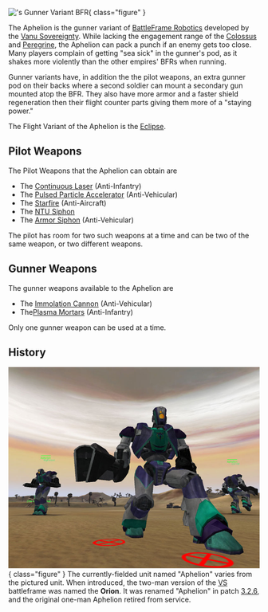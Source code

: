 !['s Gunner Variant
[BFR](BattleFrame_Robotics.md)](../images/AphelionPicture.jpg){ class="figure" }

The Aphelion is the gunner variant of
[BattleFrame Robotics](BattleFrame_Robotics.md) developed by the
[Vanu Sovereignty](../etc/Vanu_Sovereignty.md). While lacking the engagement
range of the [Colossus](Colossus.md) and [Peregrine](Peregrine.md), the Aphelion
can pack a punch if an enemy gets too close. Many players complain of getting
"sea sick" in the gunner's pod, as it shakes more violently than the other
empires' BFRs when running.

Gunner variants have, in addition the the pilot weapons, an extra gunner pod on
their backs where a second soldier can mount a secondary gun mounted atop the
BFR. They also have more armor and a faster shield regeneration then their
flight counter parts giving them more of a "staying power."

The Flight Variant of the Aphelion is the [Eclipse](Eclipse.md).

## Pilot Weapons

The Pilot Weapons that the Aphelion can obtain are

- The [Continuous Laser](../weapons/Continuous_Laser.md) (Anti-Infantry)
- The
  [Pulsed Particle Accelerator](<../items/Pulsed_Particle_Accelerator_(BFR).md>)
  (Anti-Vehicular)
- The [Starfire](<../items/Starfire_(BFR).md>) (Anti-Aircraft)
- The [NTU Siphon](../weapons/NTU_Siphon.md)
- The [Armor Siphon](../weapons/Armor_Siphon.md) (Anti-Vehicular)

The pilot has room for two such weapons at a time and can be two of the same
weapon, or two different weapons.

## Gunner Weapons

The gunner weapons available to the Aphelion are

- The [Immolation Cannon](../weapons/Immolation_Cannon.md) (Anti-Vehicular)
- The[Plasma Mortars](../weapons/Plasma_Mortar.md) (Anti-Infantry)

Only one gunner weapon can be used at a time.

## History

![](../images/Aphelions.jpg){ class="figure" } The currently-fielded unit named
"Aphelion" varies from the pictured unit. When introduced, the two-man version
of the [VS](../etc/Vanu_Sovereignty.md) battleframe was named the **Orion**. It
was renamed "Aphelion" in patch [3.2.6](../patches/3.2.6.md), and the original
one-man Aphelion retired from service.
